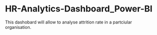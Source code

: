 # HR-Analytics-Dashboard_Power-BI
This dashobard will allow to analyse attrition rate in a partciular organisation.
